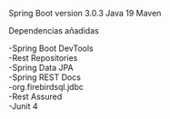 Spring Boot version 3.0.3
Java 19
Maven

Dependencias añadidas

-Spring Boot DevTools  
-Rest Repositories  
-Spring Data JPA  
-Spring REST Docs  
-org.firebirdsql.jdbc  
-Rest Assured  
-Junit 4